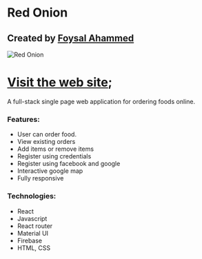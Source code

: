 # Red Onion
## Created by [Foysal Ahammed](https://github.com/FAsami) 
![Red Onion](https://i.ibb.co/WDt3nwx/red-onion.jpg)



# [Visit the web site](https://hot-onion-fasami.web.app/);

A full-stack single page web application for ordering foods online. 

### Features: 
- User can order food.
- View existing orders
- Add items or remove items 
- Register using credentials 
- Register using facebook and google
- Interactive google map
- Fully responsive

### Technologies:
- React
- Javascript
- React router
- Material UI
- Firebase
- HTML, CSS
